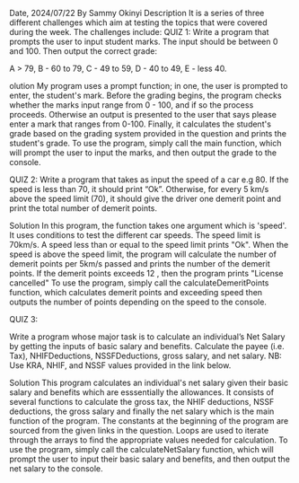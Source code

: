 Date, 2024/07/22
By Sammy Okinyi
Description
It is a series of three different challenges which aim at testing the topics that were covered during the week. The challenges include:
QUIZ 1:
Write a program that prompts the user to input student marks. The input should be between 0 and 100. Then output the correct grade:

A > 79, B - 60 to 79, C - 49 to 59, D - 40 to 49, E - less 40.

olution
My program uses a prompt function; in one, the user is prompted to enter, the student's mark. Before the grading  begins, the program checks whether the marks input range from 0 - 100, and if so the process proceeds. Otherwise an output is presented to the user that says please enter a mark that ranges from 0-100. Finally, it calculates the student's grade based on the grading system provided in the question and prints the student's  grade. To use the program, simply call the main function, which will prompt the user to input the  marks, and then output the grade to the console.

QUIZ 2:
Write a program that takes as input the speed of a car e.g 80. If the speed is less than 70, it should print “Ok”. Otherwise, for every 5 km/s above the speed limit (70), it should give the driver one demerit point and print the total number of demerit points.


Solution
In this program, the function takes one argument which is 'speed'. It uses conditions to test the different car speeds. The speed limit is 70km/s. A speed less than or equal to the speed limit prints "Ok". When the speed is above the speed limit, the program will calculate the number of demerit points per 5km/s passed and prints the number of the demerit points. If the demerit points exceeds 12 , then the program prints "License cancelled" To use the program, simply call the calculateDemeritPoints function, which calculates demerit points and exceeding speed then outputs the number of points depending on the speed  to the console.

QUIZ 3:

Write a program whose major task is to calculate an individual’s Net Salary by getting the inputs of basic salary and benefits. Calculate the payee (i.e. Tax), NHIFDeductions, NSSFDeductions, gross salary, and net salary. NB: Use KRA, NHIF, and NSSF values provided in the link below.


Solution
This program calculates an individual's net salary given their basic salary and benefits which are esssentially the allowances. It consists of several functions to calculate the gross tax, the NHIF deductions, NSSF deductions, the gross salary and finally the net salary which is the main function of the program. The constants at the beginning of the program are sourced from the given links in the question. Loops are used to iterate through the arrays to find the appropriate values needed for calculation. To use the program, simply call the calculateNetSalary function, which will prompt the user to input their basic salary and benefits, and then output the net salary to the console.